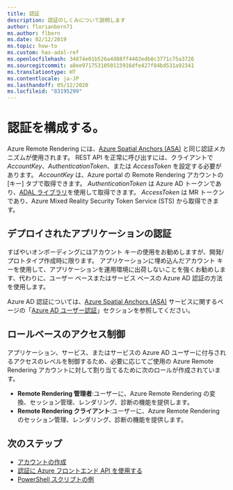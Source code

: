 ```yaml
---
title: 認証
description: 認証のしくみについて説明します
author: florianborn71
ms.author: flborn
ms.date: 02/12/2019
ms.topic: how-to
ms.custom: has-adal-ref
ms.openlocfilehash: 34874e01b526a4d88ff4402edb0c3771c75a3726
ms.sourcegitcommit: a8ee9717531050115916dfe427f84bd531a92341
ms.translationtype: HT
ms.contentlocale: ja-JP
ms.lasthandoff: 05/12/2020
ms.locfileid: "83195299"
---
```

# <a name="configure-authentication"></a>認証を構成する。

Azure Remote Rendering には、[Azure Spatial Anchors (ASA)](https://docs.microsoft.com/azure/spatial-anchors/concepts/authentication?tabs=csharp) と同じ認証メカニズムが使用されます。 REST API を正常に呼び出すには、クライアントで *AccountKey*、*AuthenticationToken*、または *AccessToken* を設定する必要があります。 *AccountKey* は、Azure portal の Remote Rendering アカウントの [キー] タブで取得できます。 *AuthenticationToken* は Azure AD トークンであり、[ADAL ライブラリ](https://docs.microsoft.com/azure/active-directory/develop/active-directory-authentication-libraries)を使用して取得できます。 *AccessToken* は MR トークンであり、Azure Mixed Reality Security Token Service (STS) から取得できます。

## <a name="authentication-for-deployed-applications"></a>デプロイされたアプリケーションの認証

 すばやいオンボーディングにはアカウント キーの使用をお勧めしますが、開発/プロトタイプ作成時に限ります。 アプリケーションに埋め込んだアカウント キーを使用して、アプリケーションを運用環境に出荷しないことを強くお勧めします、代わりに、ユーザー ベースまたはサービス ベースの Azure AD 認証の方法を使用します。

 Azure AD 認証については、[Azure Spatial Anchors (ASA)](https://docs.microsoft.com/azure/spatial-anchors/) サービスに関するページの「[Azure AD ユーザー認証](https://docs.microsoft.com/azure/spatial-anchors/concepts/authentication?tabs=csharp#azure-ad-user-authentication)」セクションを参照してください。

## <a name="role-based-access-control"></a>ロールベースのアクセス制御

アプリケーション、サービス、またはサービスの Azure AD ユーザーに付与されるアクセスのレベルを制御するため、必要に応じてご使用の Azure Remote Rendering アカウントに対して割り当てるために次のロールが作成されています。

* **Remote Rendering 管理者**:ユーザーに、Azure Remote Rendering の変換、セッション管理、レンダリング、診断の機能を提供します。
* **Remote Rendering クライアント**:ユーザーに、Azure Remote Rendering のセッション管理、レンダリング、診断の機能を提供します。

## <a name="next-steps"></a>次のステップ

* [アカウントの作成](create-an-account.md)
* [認証に Azure フロントエンド API を使用する](frontend-apis.md)
* [PowerShell スクリプトの例](../samples/powershell-example-scripts.md)

